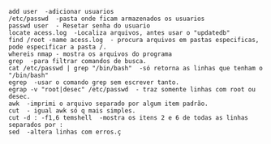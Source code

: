 	add user  -adicionar usuarios
	/etc/passwd  -pasta onde ficam armazenados os usuarios
	passwd user  - Resetar senha do usuario
	locate acess.log  -Localiza arquivos, antes usar o "updatedb"
	find /root -name acess.log  - procura arquivos em pastas especificas, pode especificar a pasta /.
	whereis nmap - mostra os arquivos do programa
	grep  -para filtrar comandos de busca.
	cat /etc/passwd | grep "/bin/bash"  -só retorna as linhas que tenham o "/bin/bash"
	egrep  -usar o comando grep sem escrever tanto.
	egrap -v "root|desec" /etc/passwd  - traz somente linhas com root ou desec.
	awk  -imprimi o arquivo separado por algum item padrão.
	cut  - igual awk só q mais simples.
	cut -d : -f1,6 temshell  -mostra os itens 2 e 6 de todas as linhas separados por :
	sed  -altera linhas com erros.ç
